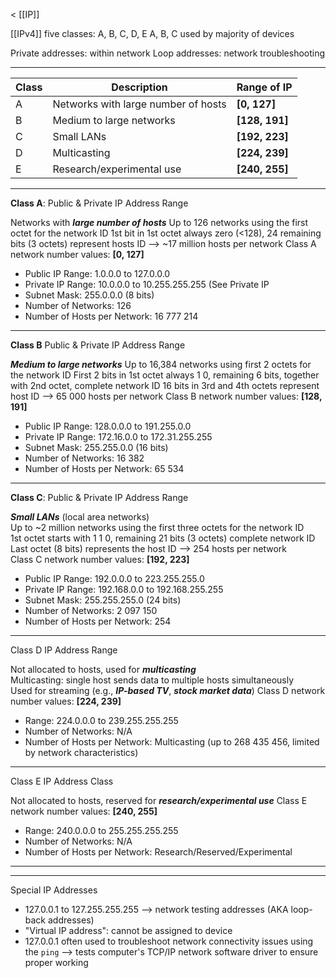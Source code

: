 < [[IP]]

[[IPv4]] five classes: A, B, C, D, E
A, B, C used by majority of devices

Private addresses: within network
Loop addresses: network troubleshooting
___

| Class | Description                         | Range of IP     |
| ----- | ----------------------------------- | --------------- |
| A     | Networks with large number of hosts | **\[0, 127]**   |
| B     | Medium to large networks            | **\[128, 191]** |
| C     | Small LANs                          | **\[192, 223]** |
| D     | Multicasting                        | **\[224, 239]** |
| E     | Research/experimental use           | **\[240, 255]** |
___

**Class A**: Public & Private IP Address Range

Networks with ***large number of hosts***
Up to 126 networks using the first octet for the network ID
1st bit in 1st octet always zero (<128), 24 remaining bits (3 octets) represent hosts ID --> ~17 million hosts per network
Class A network number values: **\[0, 127]**

- Public IP Range: 1.0.0.0 to 127.0.0.0
- Private IP Range: 10.0.0.0 to 10.255.255.255 (See Private IP 
- Subnet Mask: 255.0.0.0 (8 bits)
- Number of Networks: 126
- Number of Hosts per Network: 16 777 214
---

**Class B** Public & Private IP Address Range

***Medium to large networks***
Up to 16,384 networks using first 2 octets for the network ID
First 2 bits in 1st octet always 1 0, remaining 6 bits, together with 2nd octet, complete network ID 16 bits in 3rd and 4th octets represent host ID --> 65 000 hosts per network
Class B network number values: **\[128, 191]**

- Public IP Range: 128.0.0.0 to 191.255.0.0
- Private IP Range: 172.16.0.0 to 172.31.255.255
- Subnet Mask: 255.255.0.0 (16 bits)
- Number of Networks: 16 382
- Number of Hosts per Network: 65 534
___

**Class C**: Public & Private IP Address Range

***Small LANs*** (local area networks)  
Up to ~2 million networks using the first three octets for the network ID  
1st octet starts with 1 1 0, remaining 21 bits (3 octets) complete network ID  
Last octet (8 bits) represents the host ID --> 254 hosts per network  
Class C network number values: **\[192, 223]**

- Public IP Range: 192.0.0.0 to 223.255.255.0
- Private IP Range: 192.168.0.0 to 192.168.255.255
- Subnet Mask: 255.255.255.0 (24 bits)
- Number of Networks: 2 097 150
- Number of Hosts per Network: 254
___

Class D IP Address Range

Not allocated to hosts, used for ***multicasting***  
Multicasting: single host sends data to multiple hosts simultaneously  
Used for streaming (e.g., ***IP-based TV***, ***stock market data***)
Class D network number values: **\[224, 239]**

- Range: 224.0.0.0 to 239.255.255.255
- Number of Networks: N/A
- Number of Hosts per Network: Multicasting (up to 268 435 456, limited by network characteristics)
___

Class E IP Address Class

Not allocated to hosts, reserved for ***research/experimental use***
Class E network number values: **\[240, 255]**

- Range: 240.0.0.0 to 255.255.255.255
- Number of Networks: N/A
- Number of Hosts per Network: Research/Reserved/Experimental
___
___

Special IP Addresses

- 127.0.0.1 to 127.255.255.255 
	--> network testing addresses (AKA loop-back addresses)
- "Virtual IP address": cannot be assigned to device
- 127.0.0.1 often used to troubleshoot network connectivity issues using the `ping`
	--> tests computer's TCP/IP network software driver to ensure proper working